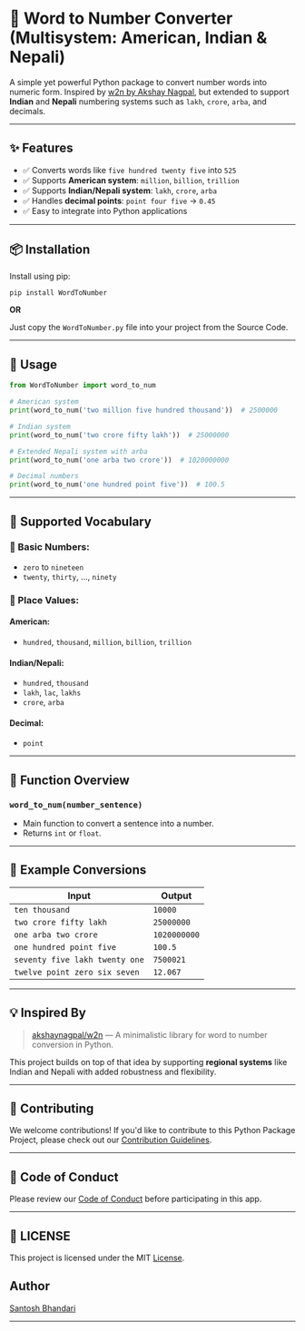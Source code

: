 # 🔢 Word to Number Converter (Multisystem: American, Indian & Nepali)

A simple yet powerful Python package to convert number words into numeric form. Inspired by [w2n by Akshay Nagpal](https://github.com/akshaynagpal/w2n), but extended to support **Indian** and **Nepali** numbering systems such as `lakh`, `crore`, `arba`, and decimals.

---

## ✨ Features

- ✅ Converts words like `five hundred twenty five` into `525`
- ✅ Supports **American system**: `million`, `billion`, `trillion`
- ✅ Supports **Indian/Nepali system**: `lakh`, `crore`, `arba`
- ✅ Handles **decimal points**: `point four five` → `0.45`
- ✅ Easy to integrate into Python applications

---

## 📦 Installation

Install using pip:

```bash
pip install WordToNumber
```
**OR**

Just copy the `WordToNumber.py` file into your project from the Source Code.

---

## 🚀 Usage

```python
from WordToNumber import word_to_num

# American system
print(word_to_num('two million five hundred thousand'))  # 2500000

# Indian system
print(word_to_num('two crore fifty lakh'))  # 25000000

# Extended Nepali system with arba
print(word_to_num('one arba two crore'))  # 1020000000

# Decimal numbers
print(word_to_num('one hundred point five'))  # 100.5
```

---

## 🧠 Supported Vocabulary

### 🔢 Basic Numbers:
- `zero` to `nineteen`
- `twenty`, `thirty`, ..., `ninety`

### 🧱 Place Values:

#### American:
- `hundred`, `thousand`, `million`, `billion`, `trillion`

#### Indian/Nepali:
- `hundred`, `thousand`
- `lakh`, `lac`, `lakhs`
- `crore`, `arba`

#### Decimal:
- `point`

---
<!-- 
## ❗ Error Handling

This package throws meaningful errors for:

- ❌ Mixing different systems (e.g., `two million five crore`)
- ❌ Invalid words or syntax (e.g., `fivety`, `hundred crore lakh`)
- ❌ Repeated place values (`two million one million`)

--- -->

## 🧪 Function Overview

### `word_to_num(number_sentence)`
- Main function to convert a sentence into a number.
- Returns `int` or `float`.

---

## 📄 Example Conversions

| Input                             | Output       |
|----------------------------------|--------------|
| `ten thousand`                   | `10000`      |
| `two crore fifty lakh`           | `25000000`   |
| `one arba two crore`             | `1020000000` |
| `one hundred point five`         | `100.5`      |
| `seventy five lakh twenty one`   | `7500021`    |
| `twelve point zero six seven`    | `12.067`     |

---

## 💡 Inspired By

> [akshaynagpal/w2n](https://github.com/akshaynagpal/w2n) — A minimalistic library for word to number conversion in Python.

This project builds on top of that idea by supporting **regional systems** like Indian and Nepali with added robustness and flexibility.

---

## 🤝 Contributing

We welcome contributions! If you'd like to contribute to this Python Package Project, please check out our [Contribution Guidelines](Contribution.md).

---


## 🤗 Code of Conduct
Please review our [Code of Conduct](CodeOfConduct.md) before participating in this app.

---

## 🪪 LICENSE
This project is licensed under the MIT [License](LICENSE).


## Author

[Santosh Bhandari](mailto:info@bhandari-santosh.com.np)

---
